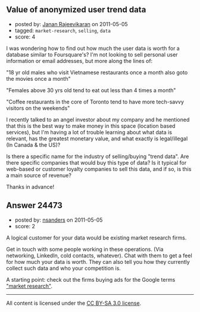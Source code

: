 ## Value of anonymized user trend data

- posted by: [Janan Rajeevikaran](https://stackexchange.com/users/-1/9698-janan-rajeevikaran) on 2011-05-05
- tagged: `market-research`, `selling`, `data`
- score: 4

I was wondering how to find out how much the user data is worth for a database similar to Foursquare's? I'm not looking to sell personal user information or email addresses, but more along the lines of: 

"18 yr old males who visit Vietnamese restaurants once a month also goto the movies once a month" 

"Females above 30 yrs old tend to eat out less than 4 times a month"

"Coffee restaurants in the core of Toronto tend to have more tech-savvy visitors on the weekends"

I recently talked to an angel investor about my company and he mentioned that this is the best way to make money in this space (location based services), but I'm having a lot of trouble learning about what data is relevant, has the greatest monetary value, and what exactly is legal/illegal (In Canada & the US)?

Is there a specific name for the industry of selling/buying "trend data". Are there specific companies that would buy this type of data? Is it typical for web-based or customer loyalty companies to sell this data, and if so, is this a main source of revenue?

Thanks in advance!



## Answer 24473

- posted by: [nsanders](https://stackexchange.com/users/-1/5262-nsanders) on 2011-05-05
- score: 2

<p>A logical customer for your data would be existing market research firms.</p>

<p>Get in touch with some people working in these operations.  (Via networking, LinkedIn, cold contacts, whatever).  Chat with them to get a feel for how much your data is worth.  They can also tell you how they currently collect such data and who your competition is.</p>

<p>A starting point: check out the firms buying ads for the Google terms <a href="http://www.google.com/#sclient=psy&amp;q=%22market+research%22" rel="nofollow">"market research"</a>.  </p>




---

All content is licensed under the [CC BY-SA 3.0 license](https://creativecommons.org/licenses/by-sa/3.0/).
